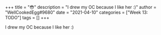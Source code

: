 +++
title = "😳"
description = "I drew my OC because I like her :)"
author = "WellCookedEgg#9680"
date = "2021-04-10"
categories = ["Week 13: TODO"]
tags = []
+++

I drew my OC because I like her :)
